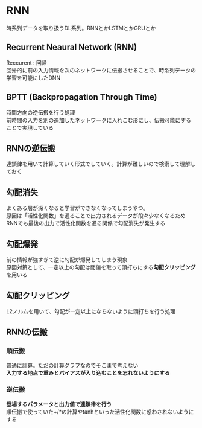# RNN

時系列データを取り扱うDL系列。RNNとかLSTMとかGRUとか

## Recurrent Neaural Network (RNN)

Reccurent : 回帰  
回帰的に前の入力情報を次のネットワークに伝搬させることで、時系列データの学習を可能にしたDNN

## BPTT (Backpropagation Through Time)

時間方向の逆伝搬を行う処理  
前時間の入力を別の追加したネットワークに入れこむ形にし、伝搬可能にすることで実現している

## RNNの逆伝搬

連鎖律を用いて計算していく形式でしていく。計算が難しいので検索して理解しておく

## 勾配消失

よくある層が深くなると学習ができなくなってしまうやつ。  
原因は「活性化関数」を通ることで出力されるデータが段々少なくなるため
RNNでも最後の出力で活性化関数を通る関係で勾配消失が発生する

## 勾配爆発

前の情報が強すぎて逆に勾配が爆発してしまう現象  
原因対策として、一定以上の勾配は閾値を取って頭打ちにする**勾配クリッピング**を用いる

## 勾配クリッピング

L2ノルムを用いて、勾配が一定以上にならないように頭打ちを行う処理

## RNNの伝搬

### 順伝搬

普通に計算。ただの計算グラフなのでそこまで考えない  
**入力する地点で重みとバイアスが入り込むことを忘れないようにする**

### 逆伝搬

**登場するパラメータと出力値で連鎖律を行う**  
順伝搬で使っていた+/*の計算やtanhといった活性化関数に惑わされないようにする


